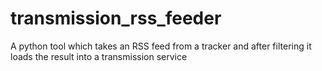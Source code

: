 # transmission_rss_feeder
A python tool which takes an RSS feed from a tracker and after filtering it loads the result into a transmission service
